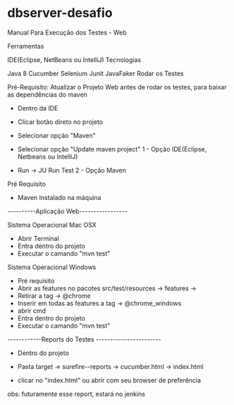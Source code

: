 # dbserver-desafio

Manual Para Execução dos Testes - Web

Ferramentas

IDE(Eclipse, NetBeans ou IntelliJ)
Tecnologias

Java 8
Cucumber
Selenium
Junit
JavaFaker
Rodar os Testes

Pré-Requisito: Atualizar o Projeto Web antes de rodar os testes, para baixar as dependências do maven

- Dentro da IDE
- Clicar botão direto no projeto
- Selecionar opção "Maven"
- Selecionar opção "Update maven project"
1 - Opção IDE(Eclipse, Netbeans ou IntelliJ)

- Run -> JU Run Test
2 - Opção Maven

Pré Requisito

- Maven Instalado na máquina

----------Aplicação Web-----------------

Sistema Operacional Mac OSX
- Abrir Terminal
- Entra dentro do projeto
- Executar o camando "mvn test"

Sistema Operacional Windows
- Pré requisito
- Abrir as features no pacotes src/test/resources -> features -> 
- Retirar a tag -> @chrome
- Inserir em todas as features a tag -> @chrome_windows
- abrir cmd 
- Entra dentro do projeto
- Executar o camando "mvn test"

------------Reports do Testes -----------------------

- Dentro do projeto
- Pasta target -> surefire--reports -> cucumber.html -> index.html

- clicar no "index.html" ou abrir com seu browser de preferência

obs: futuramente esse report, estará no jenkins
